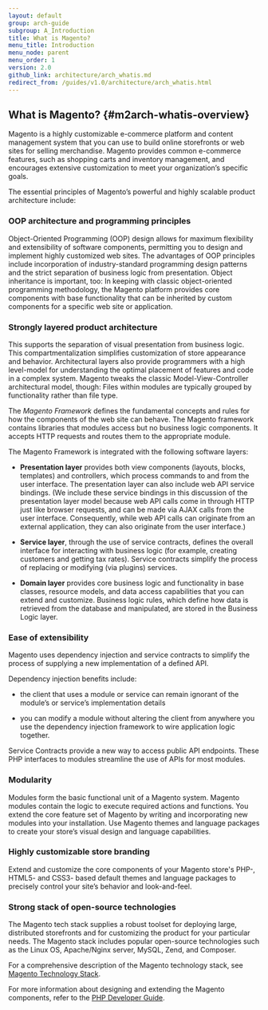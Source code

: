 ```yaml
---
layout: default
group: arch-guide
subgroup: A_Introduction
title: What is Magento?
menu_title: Introduction
menu_node: parent
menu_order: 1
version: 2.0
github_link: architecture/arch_whatis.md
redirect_from: /guides/v1.0/architecture/arch_whatis.html
---
```


## What is Magento? {#m2arch-whatis-overview}

Magento is a highly customizable e-commerce platform and content management system that you can use to build online storefronts or web sites for selling merchandise. Magento provides common e-commerce features, such as shopping carts and inventory management, and encourages extensive customization to meet your organization’s specific goals.

The essential principles of Magento’s powerful and highly scalable product architecture include:

### OOP architecture and programming principles
Object-Oriented Programming (OOP) design allows for maximum flexibility and extensibility of software components, permitting you to design and implement highly customized web sites. The advantages of OOP principles include incorporation of industry-standard programming design patterns and the strict separation of business logic from presentation. Object inheritance is important, too: In keeping with classic object-oriented programming methodology, the Magento platform provides core components with base functionality that can be inherited by custom components for a specific web site or application.

### Strongly layered product architecture
This supports the separation of visual presentation from business logic. This compartmentalization simplifies customization of store appearance and behavior. Architectural layers also provide programmers with a high level-model for understanding the  optimal placement of features and code in a complex system. Magento tweaks the classic Model-View-Controller architectural model, though: Files within modules are typically grouped by functionality rather than file type.

The <i>Magento Framework</i> defines the fundamental concepts and rules for how the components of the web site can behave. The Magento framework contains libraries that modules access but no business logic components. It accepts HTTP requests and routes them to the appropriate module.


The Magento Framework is integrated with the following software layers:


* <b>Presentation layer</b> provides both view components (layouts, blocks, templates) and controllers, which process commands to and from the user interface. The presentation layer can also include web API service bindings. (We include these service bindings in this discussion of the presentation layer model because  web API calls come in through HTTP just like browser requests, and can be made via AJAX calls from the user interface. Consequently, while web API calls can originate from an external application, they  can also originate from the user interface.)

* <b>Service layer</b>, through the use of service contracts, defines the overall interface for interacting with business logic (for example, creating customers and getting tax rates). Service contracts simplify the process of replacing or modifying (via plugins) services.


* <b>Domain layer</b> provides core business logic and functionality in base classes, resource models, and data access capabilities that you can extend and customize. Business logic rules, which define how data is retrieved from the database and manipulated, are stored in the Business Logic layer.


### Ease of extensibility
Magento uses dependency injection and service contracts to simplify the process of supplying a new implementation of a defined API.

Dependency injection benefits include:

* the client that uses a module or service can remain ignorant of the module’s or service’s  implementation details

* you can modify a module without altering the client from anywhere you use the dependency injection framework to wire application logic together.

Service Contracts provide a new way to access public API endpoints. These PHP interfaces to modules streamline the use of APIs for most modules.

### Modularity
Modules form the basic functional unit of a Magento system. Magento modules contain the logic to execute required actions and functions. You extend the core feature set of Magento by writing and incorporating new modules into your installation. Use Magento themes and language packages to create your store’s visual design and language capabilities.

### Highly customizable store branding
Extend and customize the core components of your Magento store's PHP-, HTML5- and CSS3- based default themes and language packages to precisely control your site’s behavior and look-and-feel.

### Strong stack of open-source technologies

The Magento tech stack supplies a robust toolset for deploying large, distributed storefronts and for customizing the product for your particular needs. The Magento stack includes popular open-source technologies such as the Linux OS, Apache/Nginx server, MySQL, Zend, and Composer.


For a comprehensive description of the Magento technology stack, see <a href="{{page.baseurl}}architecture/tech-stack.html">Magento Technology Stack</a>.



<div class="bs-callout bs-callout-info" id="info">

  <p>For more information about designing and extending the Magento components, refer to the <a href="{{page.baseurl}}extension-dev-guide/bk-extension-dev-guide.html">PHP Developer Guide</a>.</p>

</div>
